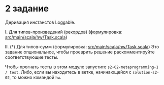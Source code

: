 # 2 задание

Деривация инстанстов Loggable.

I. Для типов-произведений (рекордов) (формулировка: [src/main/scala/hw/Task.scala](src/main/scala/hw/Task.scala))

II. (*) Для типов-сумм (формулировка: [src/main/scala/hw/Task.scala](src/main/scala/hw/Task.scala))
  Это задание опциональное, чтобы проеврить решение раскомментируйте соответствующие тесты.

Чтобы прогнать тесты в этом модуле запустите `s2-02-metaprogramming-1 / test`.
Либо, если вы находитесь в ветке, начинающейся с `solution-s2-02`, то можно командой `hw`.